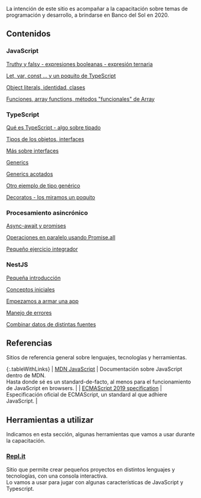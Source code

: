 La intención de este sitio es acompañar a la capacitación sobre temas de programación y desarrollo, a brindarse en Banco del Sol en 2020.

## Contenidos

### JavaScript
[Truthy y falsy - expresiones booleanas - expresión ternaria](./javascript/js-booleanos.md)  

[Let, var, const ... y un poquito de TypeScript](./javascript/let-var-const.md)  

[Object literals, identidad, clases](./javascript/object-identity-classes.md)  

[Funciones, array functions, métodos "funcionales" de Array](./javascript/functions-map-filter-etc.md)  


### TypeScript
[Qué es TypeScript - algo sobre tipado](./typescript/que-es-typescript.md)  

[Tipos de los objetos, interfaces](./typescript/object-types.md)  

[Más sobre interfaces](./typescript/interfaces-in-depth.md)  

[Generics](./typescript/generics-intro.md)  

[Generics acotados](./typescript/generics-bounded.md)  

[Otro ejemplo de tipo genérico](./typescript/generics-application.md)

[Decoratos - los miramos un poquito](./typescript/decorators-slight-intro.md)


### Procesamiento asincrónico
[Async-await y promises](./async/promises-async-await.md)

[Operaciones en paralelo usando Promise.all](./async/promise-all.md)

[Pequeño ejercicio integrador](./async/ejercicio-integrador.md)


### NestJS
[Pequeña introducción](./nestjs-basics/intro-nest.md)

[Conceptos iniciales](./nestjs-basics/conceptos-iniciales.md)

[Empezamos a armar una app](./nestjs-basics/inicio-app.md)

[Manejo de errores](./nestjs-basics/manejo-de-errores.md)

[Combinar datos de distintas fuentes](./nestjs-basics/distintas-fuentes.md)



## Referencias
Sitios de referencia general sobre lenguajes, tecnologías y herramientas.


{:.tableWithLinks}
| [MDN JavaScript](https://developer.mozilla.org/en-US/docs/Web/JavaScript) | Documentación sobre JavaScript dentro de MDN. <br/> Hasta donde sé es un standard-de-facto, al menos para el funcionamiento de JavaScript en browsers. |
| [ECMAScript 2019 specification](https://www.ecma-international.org/ecma-262/10.0/index.html) | Especificación oficial de ECMAScript, un standard al que adhiere JavaScript. |



## Herramientas a utilizar
Indicamos en esta sección, algunas herramientas que vamos a usar durante la capacitación.

### [Repl.it](https://repl.it/)
Sitio que permite crear pequeños proyectos en distintos lenguajes y tecnologías, con una consola interactiva.  
Lo vamos a usar para jugar con algunas características de JavaScript y Typescript.

